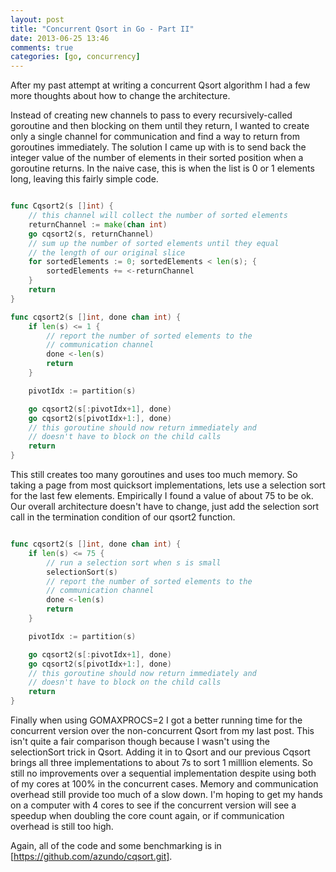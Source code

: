 ```yaml
---
layout: post
title: "Concurrent Qsort in Go - Part II"
date: 2013-06-25 13:46
comments: true
categories: [go, concurrency]
---
```


After my past attempt at writing a concurrent Qsort algorithm I had a few more
thoughts about how to change the architecture.

Instead of creating new channels to pass to every recursively-called goroutine
and then blocking on them until they return, I wanted to create only a single
channel for communication and find a way to return from goroutines immediately.
The solution I came up with is to send back the integer value of the number of
elements in their sorted position when a goroutine returns. In the naive case,
this is when the list is 0 or 1 elements long, leaving this fairly simple code.

```go

func Cqsort2(s []int) {
    // this channel will collect the number of sorted elements
	returnChannel := make(chan int)
	go cqsort2(s, returnChannel)
    // sum up the number of sorted elements until they equal
    // the length of our original slice
	for sortedElements := 0; sortedElements < len(s); {
		sortedElements += <-returnChannel
	}
	return
}

func cqsort2(s []int, done chan int) {
	if len(s) <= 1 {
	    // report the number of sorted elements to the
        // communication channel
		done <-len(s)
		return
	}

	pivotIdx := partition(s)

	go cqsort2(s[:pivotIdx+1], done)
	go cqsort2(s[pivotIdx+1:], done)
    // this goroutine should now return immediately and
    // doesn't have to block on the child calls
	return
}
```

This still creates too many goroutines and uses too much memory. So taking a
page from most quicksort implementations, lets use a selection sort for the last
few elements. Empirically I found a value of about 75 to be ok. Our overall
architecture doesn't have to change, just add the selection sort call in the
termination condition of our qsort2 function.

```go

func cqsort2(s []int, done chan int) {
	if len(s) <= 75 {
        // run a selection sort when s is small
        selectionSort(s)
	    // report the number of sorted elements to the
        // communication channel
		done <-len(s)
		return
	}

	pivotIdx := partition(s)

	go cqsort2(s[:pivotIdx+1], done)
	go cqsort2(s[pivotIdx+1:], done)
    // this goroutine should now return immediately and
    // doesn't have to block on the child calls
	return
}
```

Finally when using GOMAXPROCS=2 I got a better running time for the concurrent
version over the non-concurrent Qsort from my last post. This isn't quite a fair
comparison though because I wasn't using the selectionSort trick in Qsort.
Adding it in to Qsort and our previous Cqsort brings all three implementations
to about 7s to sort 1 milllion elements. So still no improvements over a
sequential implementation despite using both of my cores at 100% in the
concurrent cases. Memory and communication overhead still provide too much of a
slow down.  I'm hoping to get my hands on a computer with 4 cores to see if the
concurrent version will see a speedup when doubling the core count again, or if
communication overhead is still too high.

Again, all of the code and some benchmarking is in
[https://github.com/azundo/cqsort.git].
